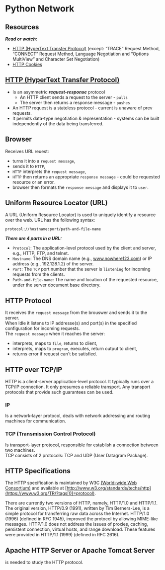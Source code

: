 # Python Network

## Resources
***Read or watch:***
- [HTTP (HyperText Transfer Protocol)](https://www3.ntu.edu.sg/home/ehchua/programming/webprogramming/HTTP_Basics.html) (except: “TRACE” Request Method, “CONNECT” Request Method, Language Negotiation and “Options MultiView” and Character Set Negotiation)
- [HTTP Cookies](https://developer.mozilla.org/en-US/docs/Web/HTTP/Cookies)


## [HTTP (HyperText Transfer Protocol)](https://www3.ntu.edu.sg/home/ehchua/programming/webprogramming/HTTP_Basics.html)

- Is an asymmetric ***request-response*** protocol
    * An HTTP client sends a request to the server - `pulls`
    * The server then returns a response message - `pushes`
- An HTTP request is a stateless protocol - current is unaware of prev requests.
- It permits data-type negotiation & representation - systems can be built independently of the data being transferred.

## Browser
Receives URL reuest:
- turns it into a `request message`,
- sends it to `HTTP`,
- `HTTP` interprets the `request message`,
- `HTTP` then returns an appropriate `response message` - could be requested resource or an error.
- browser then formats the `response message` and displays it to `user`.

## Uniform Resource Locator (URL)
A URL (Uniform Resource Locator) is used to uniquely identify a resource over the web. URL has the following syntax:

`protocol://hostname:port/path-and-file-name`

***There are 4 parts in a URL:***
- `Protocol`: The application-level protocol used by the client and server, e.g., HTTP, FTP, and telnet.
- `Hostname`: The DNS domain name (e.g., www.nowhere123.com) or IP address (e.g., 192.128.1.2) of the server.
- `Port`: The `TCP` port number that the server is `listening` for incoming requests from the clients.
- `Path-and-file-name`: The name and location of the requested resource, under the server document base directory.

## HTTP Protocol
It receives the `request message` from the brouswer and sends it to the server.  
When Idle it listens to IP addresse(s) and port(s) in the specified configuration for incoming requests.  
The `request message` when it reaches the server:
- interprets, maps to `file`, returns to client,
- interprets, maps to `program`, executes, return output to client,
- returns error if request can't be satisfied.

## HTTP over TCP/IP
HTTP is a client-server application-level protocol. It typically runs over a TCP/IP connection. It only presumes a reliable transport. Any transport protocols that provide such guarantees can be used.

### IP
Is a network-layer protocol, deals with network addressing and routing machines for communication.

### TCP (Transmission Control Protocol)
Is transport-layer protocol, responsible for establish a connection between two machines.  
TCP consists of 2 protocols: TCP and UDP (User Datagram Package).

## HTTP Specifications
The HTTP specification is maintained by W3C [(World-wide Web Consortium)](https://www.w3.org/) and available at [http://www.w3.org/standards/techs/http](https://www.w3.org/TR/?tags[0]=protocol).  

There are currently two versions of HTTP, namely, HTTP/1.0 and HTTP/1.1.  
The original version, HTTP/0.9 (1991), written by Tim Berners-Lee, is a simple protocol for transferring raw data across the Internet.  HTTP/1.0 (1996) (defined in RFC 1945), improved the protocol by allowing MIME-like messages.  HTTP/1.0 does not address the issues of proxies, caching, persistent connection, virtual hosts, and range download. These features were provided in HTTP/1.1 (1999) (defined in RFC 2616).

## Apache HTTP Server or Apache Tomcat Server
is needed to study the HTTP protocol.